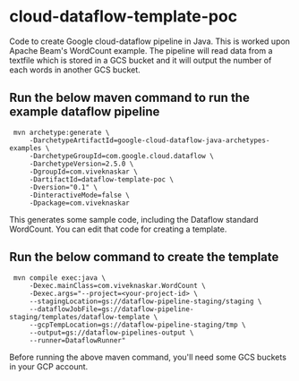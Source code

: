 # cloud-dataflow-template-poc

Code to create Google cloud-dataflow pipeline in Java. This is worked upon Apache Beam's WordCount example. The pipeline will read data from a textfile which is stored in a GCS bucket and it will output the number of each words in another GCS bucket.

## Run the below maven command to run the example dataflow pipeline

```
 mvn archetype:generate \
     -DarchetypeArtifactId=google-cloud-dataflow-java-archetypes-examples \
     -DarchetypeGroupId=com.google.cloud.dataflow \
     -DarchetypeVersion=2.5.0 \
     -DgroupId=com.viveknaskar \
     -DartifactId=dataflow-template-poc \
     -Dversion="0.1" \
     -DinteractiveMode=false \
     -Dpackage=com.viveknaskar
 ```
    
 This generates some sample code, including the Dataflow standard WordCount. You can edit that code for creating a template.
 
 ## Run the below command to create the template
 
 ```
  mvn compile exec:java \
      -Dexec.mainClass=com.viveknaskar.WordCount \
      -Dexec.args="--project=<your-project-id> \
      --stagingLocation=gs://dataflow-pipeline-staging/staging \
      --dataflowJobFile=gs://dataflow-pipeline-staging/templates/dataflow-template \
      --gcpTempLocation=gs://dataflow-pipeline-staging/tmp \
      --output=gs://dataflow-pipelines-output \
      --runner=DataflowRunner"
  ```
    
  Before running the above maven command, you'll need some GCS buckets in your GCP account.
  
